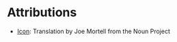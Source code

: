 # Attributions

- [Icon][icon]: Translation by Joe Mortell from the Noun Project

[icon]: https://thenounproject.com/search/?q=translate&i=5735
